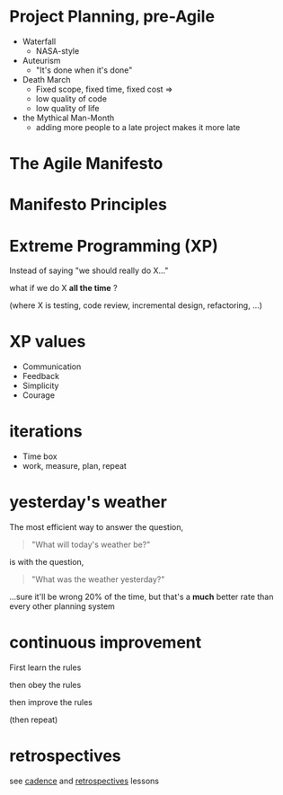 # Project Planning, pre-Agile

* Waterfall 
  * NASA-style
* Auteurism 
  * "It's done when it's done"
* Death March
  * Fixed scope, fixed time, fixed cost => 
  * low quality of code
  * low quality of life
* the Mythical Man-Month 
  * adding more people to a late project makes it more late

# The Agile Manifesto

# Manifesto Principles

# Extreme Programming (XP)

Instead of saying "we should really do X..."

what if we do X **all the time** ?

(where X is testing, code review, incremental design, refactoring, ...)

# XP values

* Communication
* Feedback
* Simplicity
* Courage

# iterations 

* Time box
* work, measure, plan, repeat

# yesterday's weather

The most efficient way to answer the question,

> "What will today's weather be?"

is with the question,

> "What was the weather yesterday?"

...sure it'll be wrong 20% of the time, but that's a **much** better rate than every other planning system 

# continuous improvement

First learn the rules

then obey the rules

then improve the rules

(then repeat)

# retrospectives

see [cadence](./cadence) and [retrospectives](./retrospectives) lessons



